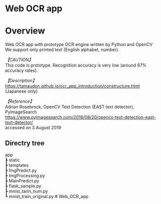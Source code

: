 Web OCR app 
====
Overview  
====
Web OCR app with prototype OCR engine written by Python and OpenCV  
We support only printed text (English alphabet, number).

_【CAUTION】_  
This code is prototype. Recognition accuracy is very low (around 87% accuracy rates).  

_【Description】_  
<https://tamaudon.github.io/ocr_app_introduction/constructure.html> (Japanese only)  

_【Reference】_  
Adrian Rosebrock, OpenCV Text Detection (EAST text detector), PyImageSearch  
<https://www.pyimagesearch.com/2018/08/20/opencv-text-detection-east-text-detector/>  
accessed on 3 August 2019

## Directry tree 

app   
┣ static  
┣ templates  
┣ ImgPredict.py    
┣ ImgProcessing.py  
┣ MainPredict.py  
┣ flask_sample.py  
┣ mnist_tarin_num.py  
┗ mnist_train_original.py  # Web_OCR_app
